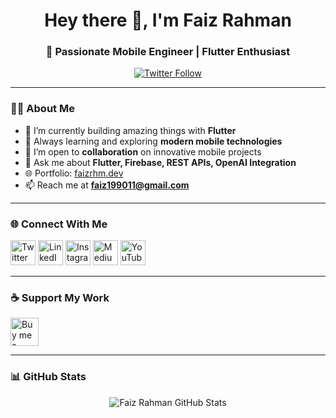 <h1 align="center">Hey there 👋, I'm Faiz Rahman</h1>
<h3 align="center">🚀 Passionate Mobile Engineer | Flutter Enthusiast</h3>

<p align="center">
  <a href="https://twitter.com/faiz_rhm" target="_blank">
    <img src="https://img.shields.io/twitter/follow/faiz_rhm?logo=twitter&style=for-the-badge" alt="Twitter Follow" />
  </a>
</p>

---

### 👨‍💻 About Me

- 🔭 I’m currently building amazing things with **Flutter**
- 🌱 Always learning and exploring **modern mobile technologies**
- 🤝 I’m open to **collaboration** on innovative mobile projects
- 💬 Ask me about **Flutter, Firebase, REST APIs, OpenAI Integration**
- 🌐 Portfolio: [faizrhm.dev](https://faizrhm.dev/)
- 📫 Reach me at **faiz199011@gmail.com**

---

### 🌐 Connect With Me

<p align="left">
  <a href="https://twitter.com/faiz_rhm" target="_blank"><img src="https://uxwing.com/wp-content/themes/uxwing/download/brands-and-social-media/x-social-media-logo-icon.png" alt="Twitter" height="40" width="40"></a>
  <a href="https://www.linkedin.com/in/faiz-rhm/" target="_blank"><img src="https://uxwing.com/wp-content/themes/uxwing/download/brands-and-social-media/linkedin-app-icon.png" alt="LinkedIn" height="40" width="40"></a>
  <a href="https://www.instagram.com/faiz.rhm/" target="_blank"><img src="https://uxwing.com/wp-content/themes/uxwing/download/brands-and-social-media/ig-instagram-icon.png" alt="Instagram" height="40" width="40"></a>
  <a href="https://medium.com/@Faiz_Rhm" target="_blank"><img src="https://uxwing.com/wp-content/themes/uxwing/download/brands-and-social-media/medium-logo-icon.png" alt="Medium" height="40" width="40"></a>
  <a href="https://www.youtube.com/@FaizRhm/" target="_blank"><img src="https://uxwing.com/wp-content/themes/uxwing/download/brands-and-social-media/youtube-color-icon.png" alt="YouTube" height="40" width="40"></a>
</p>

---

### ☕ Support My Work

<a href="https://ko-fi.com/faizrhm" target="_blank">
  <img src="https://cdn.ko-fi.com/cdn/kofi3.png?v=3" height="45" alt="Buy me a coffee" />
</a>

---

### 📊 GitHub Stats

<p align="center">
  <img src="https://github-readme-stats.vercel.app/api?username=Faiz-rhm&show_icons=true&theme=default" alt="Faiz Rahman GitHub Stats" />
</p>
